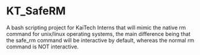 # KT_SafeRM
A bash scripting project for KaiTech Interns that will mimic the native rm command for unix/linux operating systems, the main difference being that the safe_rm command will be interactive by default, whereas the normal rm command is NOT interactive.
